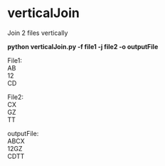 # verticalJoin
Join 2 files vertically

<b>python verticalJoin.py -f file1 -j file2 -o outputFile</b>

File1:<br>
AB<br>
12<br>
CD

File2:<br>
CX<br>
GZ<br>
TT

outputFile:<br>
ABCX<br>
12GZ<br>
CDTT
